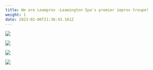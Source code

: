 ```yaml
---
title: We are Leamprov -Leamington Spa's premier improv troupe!
weight: 1
date: 2023-02-06T21:36:43.161Z
---
```



![](/uploads/screenshot_20240423_115836_photos~3.jpg)

![](/uploads/screenshot_20240423_114714_instagram~4.jpg)

![](/uploads/screenshot_20240423_110950_photos~3.jpg)

![](/uploads/screenshot_20240423_110827_photos~3.jpg)